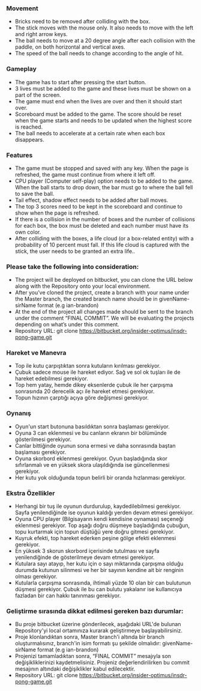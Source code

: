 
### Movement ###
* Bricks need to be removed after colliding with the box.
* The stick moves with the mouse only. It also needs to move with the left and right arrow keys.
* The ball needs to move at a 20 degree angle after each collision with the paddle, on both horizontal and vertical axes.
* The speed of the ball needs to change according to the angle of hit.

### Gameplay ###
* The game has to start after pressing the start button.
* 3 lives must be added to the game and these lives must be shown on a part of the screen. 
* The game must end when the lives are over and then it should start over. 
* Scoreboard must be added to the game. The score should be reset when the game starts and needs to be updated when the highest score is reached.
* The ball needs to accelerate at a certain rate when each box disappears.

### Features ###
* The game must be stopped and saved with any key. When the page is refreshed, the game must continue from where it left off.
* CPU player (Computer self-play) option needs to be added to the game. When the ball starts to drop down, the bar must go to where the ball fell to save the ball.
* Tail effect, shadow effect needs to be added after ball moves. 
* The top 3 scores need to be kept in the scoreboard and continue to show when the page is refreshed. 
* If there is a collision in the number of boxes and the number of collisions for each box, the box must be deleted and each number must have its own color.
* After colliding with the boxes, a life cloud (or a box-related entity) with a probability of 10 percent must fall. If this life cloud is captured with the stick, the user needs to be granted an extra life..

### Please take the following into consideration: ###
* The project will be deployed on bitbucket, you can clone the URL below along with the Repository onto your local environment.
* After you’ve cloned the project, create a branch with your name under the Master branch, the created branch name should be in givenName-sirName format (e.g ian-brandon)
* At the end of the project all changes made should be sent to the branch under the comment “FINAL COMMIT”. We will be evaluating the projects depending on what’s under this comment.
* Repository URL: git clone https://bitbucket.org/insider-optimus/insdr-pong-game.git


### Hareket ve Manevra ###
* Top ile kutu çarpıştıktan sonra kutuların kırılması gerekiyor.
* Çubuk sadece mouse ile hareket ediyor. Sağ ve sol ok tuşları ile de hareket edebilmesi gerekiyor.
* Top hem yatay, hemde dikey eksenlerde çubuk ile her çarpışma sonrasında 20 derecelik açı ile hareket etmesi gerekiyor.
* Topun hızının çarptığı açıya göre değişmesi gerekiyor.

### Oynanış ###
* Oyun'un start butonuna basıldıktan sonra başlaması gerekiyor.
* Oyuna 3 can eklenmesi ve bu canların ekranın bir bölümünde gösterilmesi gerekiyor. 
* Canlar bittiğinde oyunun sona ermesi ve daha sonrasında baştan başlaması gerekiyor. 
* Oyuna skorbord eklenmesi gerekiyor. Oyun başladığında skor sıfırlanmalı ve en yüksek skora ulaşıldığında ise güncellenmesi gerekiyor.
* Her kutu yok olduğunda topun belirli bir oranda hızlanması gerekiyor.

### Ekstra Özellikler ###
* Herhangi bir tuş ile oyunun durdurulup, kaydedilebilmesi gerekiyor. Sayfa yenilendiğinde ise oyunun kaldığı yerden devam etmesi gerekiyor.
* Oyuna CPU player (Bilgisayarın kendi kendisine oynaması) seçeneği eklenmesi gerekiyor. Top aşağı doğru düşmeye başladığında çubuğun, topu kurtarmak için topun düştüğü yere doğru gitmesi gerekiyor.
* Kuyruk efekti, top hareket ederken peşine gölge efekti eklenmesi gerekiyor. 
* En yüksek 3 skorun skorbord içerisinde tutulması ve sayfa yenilendiğinde de gösterilmeye devam etmesi gerekiyor. 
* Kutulara sayı atayıp, her kutu için o sayı miktarında çarpışma olduğu durumda kutunun silinmesi ve her bir sayının kendine ait bir renginin olması gerekiyor.
* Kutularla çarpışma sonrasında, ihtimali yüzde 10 olan bir can bulutunun düşmesi gerekiyor. Çubuk ile bu can bulutu yakalanır ise kullanıcıya fazladan bir can hakkı tanınması gerekiyor.

### Geliştirme sırasında dikkat edilmesi gereken bazı durumlar: ###
* Bu proje bitbucket üzerine gönderilecek, aşağıdaki URL'de bulunan Repository'yi local ortamınıza kurarak geliştirmeye başlayabilirsiniz.
* Proje klonlandıktan sonra, Master branch'i altında bir branch oluşturmalısınız, branch'in isim formatı şu şekilde olmalıdır: givenName-sirName format (e.g ian-brandon)
* Projenizi tamamladıktan sonra, “FINAL COMMIT” mesajıyla son değişikliklerinizi kaydetmelisiniz. Projeniz değerlendirilirken bu commit mesajının altındaki değişiklikler kabul edilecektir.
* Repository URL: git clone https://bitbucket.org/insider-optimus/insdr-pong-game.git
